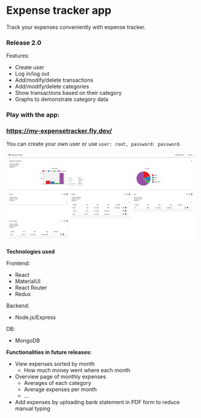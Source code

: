 # Expense tracker app

Track your expenses conveniently with expense tracker. 

### Release 2.0

Features:
- Create user
- Log in/log out
- Add/modify/delete transactions
- Add/modify/delete categories
- Show transactions based on their category
- Graphs to demonstrate category data

### Play with the app:

### https://my-expensetracker.fly.dev/

You can create your own user or use ```user: root, password: password```.

![alt text](https://github.com/johyry/expense-tracker/blob/main/documentation/expense-tracker.png?raw=true)


**Technologies used**

Frontend:
- React
- MaterialUI
- React Router
- Redux

Backend:
- Node.js/Express

DB:
-  MongoDB



**Functionalities in future releases:**
- View expenses sorted by month
    - How much money went where each month
- Overview page of monthly expenses
    - Averages of each category
    - Average expenses per month
    - ...
- Add expenses by uploading bank statement in PDF form to reduce manual typing

